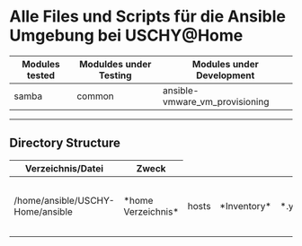 <h1>Alle Files und Scripts für die Ansible Umgebung bei USCHY@Home</h1>

<table>
  <thead>
    <tr>
      <th>Modules tested</th>
      <th>Moduldes under Testing</th>
      <th>Modules under Development</th>
    </tr>
  </thead>
  <tbody>
    <tr>
      <td> samba</td>
      <td>common</td>
      <td>ansible-vmware_vm_provisioning</td>
    </tr>
</table>

---
<h2>Directory Structure</h2>
<table>
  <thead>
    <tr>
      <th>Verzeichnis/Datei</th>
      <th>Zweck</th>
    </tr>
  </thead>
  <tbody>
    <tr>
      <td>/home/ansible/USCHY-Home/ansible</td>
      <td>*home Verzeichnis*<br></td>
      <td>hosts</td>
      <td>*Inventory*<br></td>
      <td>*.yml</td>
      <td>*Playbooks*<<br>/td>
      <td>README.md</td>
      <td>*this file*<<br>/td>
      <td>templates</td>
      <td>*Jinja2 Templates*<<br>/td>
      <td>div. Directories</td>
      <td>*roles for ansible*<<br>/td> 
    </tr>
</table>
